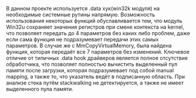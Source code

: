 В данном проекте используется .data хук(win32k модуля) на необходимые системные рутины напрямую. Возможность использования некоторых функций обуславливается тем, что модуль Win32u сохраняет значения регистров при смене контекста на kernel, что позволяет передать до 4 параметров без каких либо проблем, даже если сама функция не подразумевает передачи этих самых параметров.
В случае же с MmCopyVirtualMemory, была найдена функция, которая передаёт все 7 параметров без изменений. 
Ключевое отличие от типичных .data hook драйверов является полное отсутствие обработчика, что позволяет полностью вычистить выделенный пул памяти после загрузки, которая подразумевает под собой manual mapping, а также то, что указатель ведёт в подписанную область. При анализе стека путём stackwalking не детектируется, а также не имеет выделенного пула памяти.
